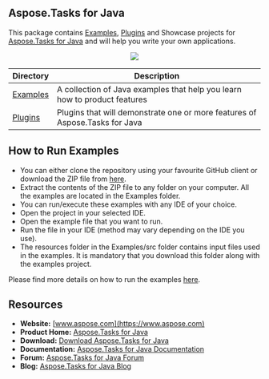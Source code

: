 ## Aspose.Tasks for Java 

This package contains [Examples](Examples), [Plugins](Plugins) and Showcase projects for [Aspose.Tasks for Java](https://products.aspose.com/tasks/java) and will help you write your own applications.

<p align="center">

  <a title="Download complete Aspose.Tasks for Java source code" href="https://github.com/asposetasks/Aspose_Tasks_Java/archive/master.zip">
	<img src="https://raw.github.com/AsposeExamples/java-examples-dashboard/master/images/downloadZip-Button-Large.png" />
  </a>
</p>

Directory | Description
--------- | -----------
[Examples](Examples)  | A collection of Java examples that help you learn how to product features
[Plugins](Plugins)  | Plugins that will demonstrate one or more features of Aspose.Tasks for Java

## How to Run Examples
<ul>
	<li>You can either clone the repository using your favourite GitHub client or download the ZIP file from <a title="Download complete Aspose.Tasks for Java source code" href="https://github.com/asposetasks/Aspose_Tasks_Java/archive/master.zip">here</a>.</li>
	<li>Extract the contents of the ZIP file to any folder on your computer. All the examples are located in the Examples folder.</li>
	<li>You can run/execute these examples with any IDE of your choice.</li>
	<li>Open the project in your selected IDE.
</li>
	<li>Open the example file that you want to run.</li>
	<li>Run the file in your IDE (method may vary depending on the IDE you use).
</li>
	<li>The resources folder in the Examples/src folder contains input files used in the examples. It is mandatory that you download this folder along with the examples project.</li>
</ul>
<p>Please find more details on how to run the examples <a title="How to Run the Examples" href="https://docs.aspose.com/display/tasksjava/How+to+Run+the+Examples">here</a>.</p>

## Resources

+ **Website:** [www.aspose.com](https://www.aspose.com)
+ **Product Home:** [Aspose.Tasks for Java](https://products.aspose.com/tasks/java)
+ **Download:** [Download Aspose.Tasks for Java](https://downloads.aspose.com/tasks/java)
+ **Documentation:** [Aspose.Tasks for Java Documentation](https://docs.aspose.com/display/tasksjava/Home)
+ **Forum:** [Aspose.Tasks for Java Forum](https://forum.aspose.com/c/tasks)
+ **Blog:** [Aspose.Tasks for Java Blog](https://blog.aspose.com/category/aspose-products/aspose-tasks-product-family/)
